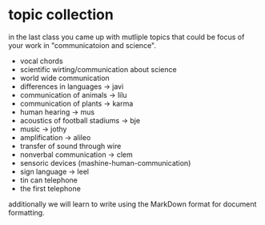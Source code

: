 # topic collection

in the last class you came up with mutliple topics that could be focus of your work in "communicatoion and science".

- vocal chords
- scientific wirting/communication about science
- world wide communication 
- differences in languages -> javi
- communication of animals  -> lilu
- communication of plants -> karma
- human hearing -> mus
- acoustics of football stadiums -> bje
- music -> jothy
- amplification -> alileo
- transfer of sound through wire
- nonverbal communication -> clem
- sensoric devices (mashine-human-communication)
- sign language -> leel
- tin can telephone
- the first telephone

additionally we will learn to write using the MarkDown format for document formatting.
